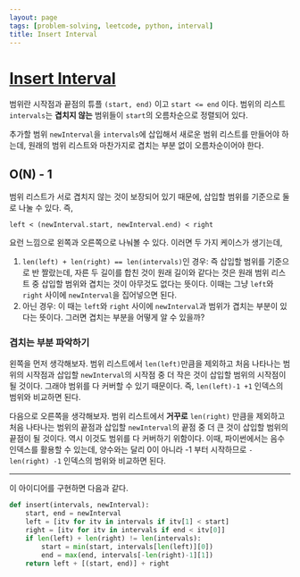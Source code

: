 ```yaml
---
layout: page
tags: [problem-solving, leetcode, python, interval]
title: Insert Interval
---
```


# [Insert Interval](https://leetcode.com/problems/insert-interval/)

 범위란 시작점과 끝점의 튜플 `(start, end)` 이고 `start <= end`
 이다. 범위의 리스트 `intervals`는 **겹치지 않는** 범위들이 `start`의
 오름차순으로 정렬되어 있다.

 추가할 범위 `newInterval`을 `intervals`에 삽입해서 새로운 범위
 리스트를 만들어야 하는데, 원래의 범위 리스트와 마찬가지로 겹치는 부분
 없이 오름차순이어야 한다.

## O(N) - 1

 범위 리스트가 서로 겹치지 않는 것이 보장되어 있기 때문에, 삽입할
 범위를 기준으로 둘로 나눌 수 있다. 즉,

```
left < (newInterval.start, newInterval.end) < right
```

 요런 느낌으로 왼쪽과 오른쪽으로 나눠볼 수 있다. 이러면 두 가지
 케이스가 생기는데,

 1. `len(left) + len(right) == len(intervals)`인 경우: 즉 삽입할
    범위를 기준으로 반 짤랐는데, 자른 두 길이를 합친 것이 원래 길이와
    같다는 것은 원래 범위 리스트 중 삽입할 범위와 겹치는 것이 아무것도
    없다는 뜻이다. 이때는 그냥 `left`와 `right` 사이에 `newInterval`을
    집어넣으면 된다.
 2. 아닌 경우: 이 때는 `left`와 `right` 사이에 `newInterval`과 범위가
    겹치는 부분이 있다는 뜻이다. 그러면 겹치는 부분을 어떻게 알 수
    있을까?

### 겹치는 부분 파악하기

 왼쪽을 먼저 생각해보자. 범위 리스트에서 `len(left)`만큼을 제외하고
 처음 나타나는 범위의 시작점과 삽입할 `newInterval`의 시작점 중 더
 작은 것이 삽입할 범위의 시작점이 될 것이다. 그래야 범위를 다 커버할
 수 있기 때문이다. 즉, `len(left)-1 +1` 인덱스의 범위와 비교하면
 된다.

 다음으로 오른쪽을 생각해보자. 범위 리스트에서 **거꾸로** `len(right)`
 만큼을 제외하고 처음 나타나는 범위의 끝점과 삽입할 `newInterval`의
 끝점 중 더 큰 것이 삽입할 범위의 끝점이 될 것이다. 역시 이것도 범위를
 다 커버하기 위함이다. 이때, 파이썬에서는 음수 인덱스를 활용할 수
 있는데, 양수와는 달리 0이 아니라 -1 부터 시작하므로 `-len(right) -1`
 인덱스의 범위와 비교하면 된다.

---

 이 아이디어를 구현하면 다음과 같다.

```python
def insert(intervals, newInterval):
    start, end = newInterval
    left = [itv for itv in intervals if itv[1] < start]
    right = [itv for itv in intervals if end < itv[0]]
    if len(left) + len(right) != len(intervals):
        start = min(start, intervals[len(left)][0])
        end = max(end, intervals[-len(right)-1][1])
    return left + [(start, end)] + right
```
